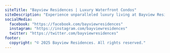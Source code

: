 ```yaml
---
siteTitle: "Bayview Residences | Luxury Waterfront Condos"
siteDescription: "Experience unparalleled luxury living at Bayview Residences, Brooklyn's premier waterfront condominiums."
socialMedia:
  facebook: "https://facebook.com/bayviewresidences"
  instagram: "https://instagram.com/bayviewresidences"
  twitter: "https://twitter.com/bayviewresidences"
footer:
  copyright: "© 2025 Bayview Residences. All rights reserved."
---
```

